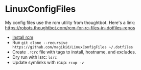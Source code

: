 LinuxConfigFiles
================

My config files use the rcm utility from thoughtbot.  Here's a link: https://robots.thoughtbot.com/rcm-for-rc-files-in-dotfiles-repos

- [Install rcm](https://github.com/thoughtbot/rcm#installation)
- Run `git clone --recursive https://github.com/magikid/LinuxConfigFiles ~/.dotfiles`
- Create `.rcrc` file with tags to install, hostname, and excludes.
- Dry run with lsrc: `lsrc`
- Update symlinks with rcup: `rcup -v`

